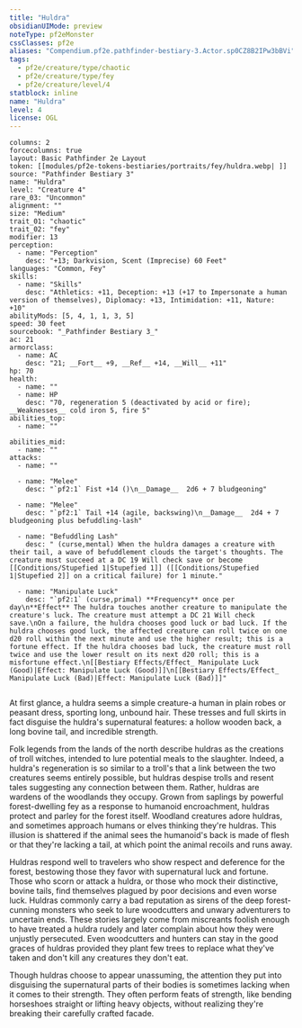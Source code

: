 ```yaml
---
title: "Huldra"
obsidianUIMode: preview
noteType: pf2eMonster
cssClasses: pf2e
aliases: "Compendium.pf2e.pathfinder-bestiary-3.Actor.sp0CZ8B2IPw3bBVi" 
tags:
  - pf2e/creature/type/chaotic
  - pf2e/creature/type/fey
  - pf2e/creature/level/4
statblock: inline
name: "Huldra"
level: 4
license: OGL
---
```


```statblock
columns: 2
forcecolumns: true
layout: Basic Pathfinder 2e Layout
token: [[modules/pf2e-tokens-bestiaries/portraits/fey/huldra.webp| ]]
source: "Pathfinder Bestiary 3"
name: "Huldra"
level: "Creature 4"
rare_03: "Uncommon"
alignment: ""
size: "Medium"
trait_01: "chaotic"
trait_02: "fey"
modifier: 13
perception:
  - name: "Perception"
    desc: "+13; Darkvision, Scent (Imprecise) 60 Feet"
languages: "Common, Fey"
skills:
  - name: "Skills"
    desc: "Athletics: +11, Deception: +13 (+17 to Impersonate a human version of themselves), Diplomacy: +13, Intimidation: +11, Nature: +10"
abilityMods: [5, 4, 1, 1, 3, 5]
speed: 30 feet
sourcebook: "_Pathfinder Bestiary 3_"
ac: 21
armorclass:
  - name: AC
    desc: "21; __Fort__ +9, __Ref__ +14, __Will__ +11"
hp: 70
health:
  - name: ""
  - name: HP
    desc: "70, regeneration 5 (deactivated by acid or fire); __Weaknesses__ cold iron 5, fire 5"
abilities_top:
  - name: ""

abilities_mid:
  - name: ""
attacks:
  - name: ""

  - name: "Melee"
    desc: "`pf2:1` Fist +14 ()\n__Damage__  2d6 + 7 bludgeoning"

  - name: "Melee"
    desc: "`pf2:1` Tail +14 (agile, backswing)\n__Damage__  2d4 + 7 bludgeoning plus befuddling-lash"

  - name: "Befuddling Lash"
    desc: " (curse,mental) When the huldra damages a creature with their tail, a wave of befuddlement clouds the target's thoughts. The creature must succeed at a DC 19 Will check save or become [[Conditions/Stupefied 1|Stupefied 1]] ([[Conditions/Stupefied 1|Stupefied 2]] on a critical failure) for 1 minute."

  - name: "Manipulate Luck"
    desc: "`pf2:1` (curse,primal) **Frequency** once per day\n**Effect** The huldra touches another creature to manipulate the creature's luck. The creature must attempt a DC 21 Will check save.\nOn a failure, the huldra chooses good luck or bad luck. If the huldra chooses good luck, the affected creature can roll twice on one d20 roll within the next minute and use the higher result; this is a fortune effect. If the huldra chooses bad luck, the creature must roll twice and use the lower result on its next d20 roll; this is a misfortune effect.\n[[Bestiary Effects/Effect_ Manipulate Luck (Good)|Effect: Manipulate Luck (Good)]]\n[[Bestiary Effects/Effect_ Manipulate Luck (Bad)|Effect: Manipulate Luck (Bad)]]"
 
```



At first glance, a huldra seems a simple creature-a human in plain robes or peasant dress, sporting long, unbound hair. These tresses and full skirts in fact disguise the huldra's supernatural features: a hollow wooden back, a long bovine tail, and incredible strength.

Folk legends from the lands of the north describe huldras as the creations of troll witches, intended to lure potential meals to the slaughter. Indeed, a huldra's regeneration is so similar to a troll's that a link between the two creatures seems entirely possible, but huldras despise trolls and resent tales suggesting any connection between them. Rather, huldras are wardens of the woodlands they occupy. Grown from saplings by powerful forest-dwelling fey as a response to humanoid encroachment, huldras protect and parley for the forest itself. Woodland creatures adore huldras, and sometimes approach humans or elves thinking they're huldras. This illusion is shattered if the animal sees the humanoid's back is made of flesh or that they're lacking a tail, at which point the animal recoils and runs away.

Huldras respond well to travelers who show respect and deference for the forest, bestowing those they favor with supernatural luck and fortune. Those who scorn or attack a huldra, or those who mock their distinctive, bovine tails, find themselves plagued by poor decisions and even worse luck. Huldras commonly carry a bad reputation as sirens of the deep forest-cunning monsters who seek to lure woodcutters and unwary adventurers to uncertain ends. These stories largely come from miscreants foolish enough to have treated a huldra rudely and later complain about how they were unjustly persecuted. Even woodcutters and hunters can stay in the good graces of huldras provided they plant few trees to replace what they've taken and don't kill any creatures they don't eat.

Though huldras choose to appear unassuming, the attention they put into disguising the supernatural parts of their bodies is sometimes lacking when it comes to their strength. They often perform feats of strength, like bending horseshoes straight or lifting heavy objects, without realizing they're breaking their carefully crafted facade.
